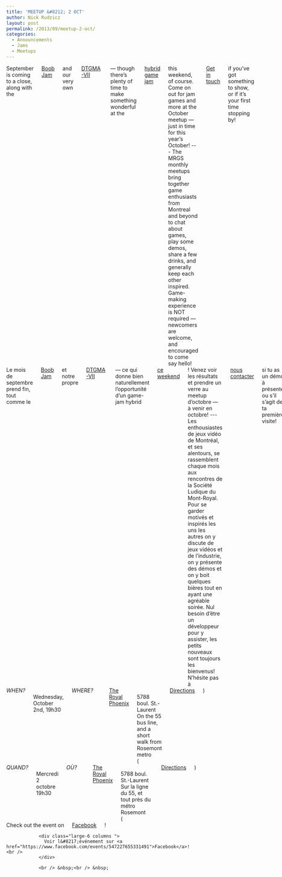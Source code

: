 ```yaml
---
title: 'MEETUP &#8212; 2 OCT'
author: Nick Rudzicz
layout: post
permalink: /2013/09/meetup-2-oct/
categories:
  - Announcements
  - Jams
  - Meetups
---
```

<div class="large-6 columns ">
September is coming to a close, along with the <a href="http://theboobjam.com/why">Boob Jam</a> and our very own <a href="http://oldforum.mrgs.ca/index.php/topic,115.0.html">DTGMA-VII</a> &#8212; though there&#8217;s plenty of time to make something wonderful at the <a href="https://www.facebook.com/events/421725314606583/">hybrid game jam</a> this weekend, of course. Come on out for jam games and more at the October meetup &#8212; just in time for this year&#8217;s October!
---
The MRGS monthly meetups bring together game enthusiasts from Montreal and beyond to chat about games, play some demos, share a few drinks, and generally keep each other inspired. Game-making experience is NOT required &#8212; newcomers are welcome, and encouraged to come say hello!
<a href="mailto:bakedgoods@mrgs.ca">Get in touch</a> if you&#8217;ve got something to show, or if it&#8217;s your first time stopping by!
</div><div class="large-6 columns ">
Le mois de septembre prend fin, tout comme le <a href="http://theboobjam.com/why">Boob Jam</a> et notre propre <a href="http://oldforum.mrgs.ca/index.php/topic,115.0.html">DTGMA-VII</a> &#8212; ce qui donne bien naturellement l&#8217;opportunit&eacute; d&#8217;un game-jam hybrid <a href="https://www.facebook.com/events/421725314606583/">ce weekend</a>! Venez voir les r&eacute;sultats et prendre un verre au meetup d&#8217;octobre &#8212; &agrave; venir en octobre!
---
Les enthousiastes de jeux vid&eacute;o de Montr&eacute;al, et ses alentours, se rassemblent chaque mois aux rencontres de la Soci&eacute;t&eacute; Ludique du Mont-Royal. Pour se garder motiv&eacute;s et inspir&eacute;s les uns les autres on y discute de jeux vid&eacute;os et de l&#8217;industrie, on y pr&eacute;sente des d&eacute;mos et on y boit quelques bi&egrave;res tout en ayant une agr&eacute;able soir&eacute;e. Nul besoin d&#8217;&ecirc;tre un d&eacute;veloppeur pour y assister, les petits nouveaux sont toujours les bienvenus!
N&#8217;h&eacute;site pas &agrave; <a href="mailto:bakedgoods@mrgs.ca">nous contacter</a> si tu as un d&eacute;mo &agrave; pr&eacute;senter ou s&#8217;il s&#8217;agit de ta premi&egrave;re visite!
</div><div class="large-6 columns ">
<em>WHEN?</em><br /> Wednesday, October 2nd, 19h30
<em>WHERE?</em><br /> <a href="http://royalphoenixbar.com/">The Royal Phoenix</a><br /> 5788 boul. St.-Laurent<br /> On the 55 bus line, and a short walk from Rosemont metro<br /> (<a href="https://maps.google.com/maps?q=the+royal+phoenix">Directions</a>)
</div><div class="large-6 columns ">
<em>QUAND?</em><br /> Mercredi 2 octobre 19h30
<em>OÙ?</em><br /> <a href="http://royalphoenixbar.com/">The Royal Phoenix</a><br /> 5788 boul. St.-Laurent<br /> Sur la ligne du 55, et tout pr&egrave;s du m&eacute;tro Rosemont<br /> (<a href="https://maps.google.com/maps?q=the+royal+phoenix">Directions</a>)<br /> </div><div class="large-6 columns ">
                  Check out the event on <a href="https://www.facebook.com/events/547227655331491">Facebook</a>!
                </div>
                
                <div class="large-6 columns ">
                  Voir l&#8217;événement sur <a href="https://www.facebook.com/events/547227655331491">Facebook</a>!<br />
                </div>
                
                <br /> &nbsp;<br /> &nbsp;
